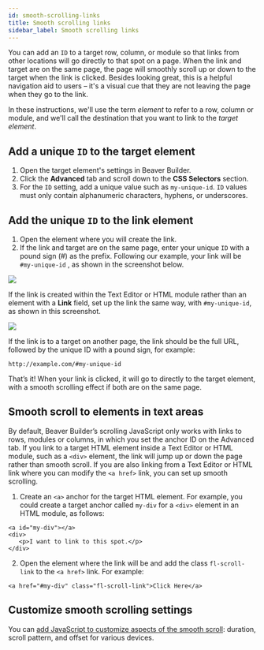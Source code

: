 ```yaml
---
id: smooth-scrolling-links
title: Smooth scrolling links
sidebar_label: Smooth scrolling links
---
```


You can add an `ID` to a target row, column, or module so that links from other
locations will go directly to that spot on a page. When the link and target
are on the same page, the page will smoothly scroll up or down to the target
when the link is clicked. Besides looking great, this is a helpful navigation
aid to users – it's a visual cue that they are not leaving the page when they
go to the link.

In these instructions, we'll use the term *element* to refer to a row, column
or module, and we'll call the destination that you want to link to the *target
element*.

## Add a unique `ID` to the target element

  1. Open the target element's settings in Beaver Builder.
  2. Click the **Advanced** tab and scroll down to the **CSS Selectors** section.
  3. For the `ID` setting, add a unique value such as `my-unique-id`. `ID` values must only contain alphanumeric characters, hyphens, or underscores.

## Add the unique `ID` to the link element

  1. Open the element where you will create the link.
  2. If the link and target are on the same page, enter your unique `ID` with a pound sign (#) as the prefix. Following our example, your link will be `#my-unique-id` , as shown in the screenshot below.

![](/img/how-to-tips-smooth-links-1.png)

If the link is created within the Text Editor or HTML module rather than an
element with a **Link** field, set up the link the same way, with `#my-unique-id`, as shown in this screenshot.

![](/img/how-to-tips-smooth-links-2.png)

If the link is to a target on another page, the link should be the full URL,
followed by the unique ID with a pound sign, for example:

```markup
http://example.com/#my-unique-id
```

That’s it! When your link is clicked, it will go to directly to the target
element, with a smooth scrolling effect if both are on the same page.

## Smooth scroll to elements in text areas

By default, Beaver Builder’s scrolling JavaScript only works with links to rows,
modules or columns, in which you set the anchor ID on the Advanced tab. If you
link to a target HTML element inside a Text Editor or HTML module, such as a
`<div>` element, the link will jump up or down the page rather than smooth
scroll. If you are also linking from a Text Editor or HTML link where you can
modify the `<a href>` link, you can set up smooth scrolling.

1. Create an `<a>` anchor for the target HTML element. For example, you could
create a target anchor called `my-div` for a `<div>` element in an HTML
module, as follows:

  ```markup
  <a id="my-div"></a>
  <div>
     <p>I want to link to this spot.</p>
  </div>
  ```

2. Open the element where the link will be and add the class `fl-scroll-link` to the `<a href>` link. For example:

  ```markup
  <a href="#my-div" class="fl-scroll-link">Click Here</a>
  ```

## Customize smooth scrolling settings

You can [add JavaScript to customize aspects of the smooth scroll](/beaver-builder/advanced-builder-techniques/smooth-scrolling-tweaks-with-code.md): duration, scroll pattern, and
offset for various devices. 
